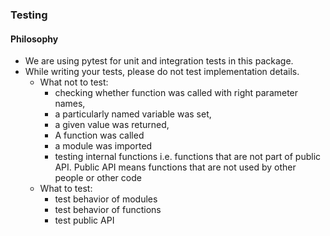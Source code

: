 ### Testing 

#### Philosophy

- We are using pytest for unit and integration tests in this package. 
- While writing your tests, please do not test implementation details.
  - What not to test:
    - checking whether function was called with right parameter names,
    - a particularly named variable was set,
    - a given value was returned,
    - A function was called
    - a module was imported
    - testing internal functions i.e. functions that are not part of public API. Public API means
      functions that are not used by other people or other code
  - What to test:
    - test behavior of modules
    - test behavior of functions
    - test public API
